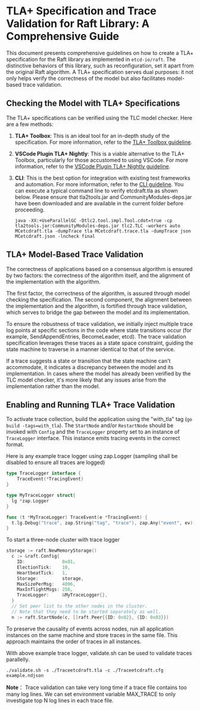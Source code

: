 # TLA+ Specification and Trace Validation for Raft Library: A Comprehensive Guide

This document presents comprehensive guidelines on how to create a TLA+ specification for the Raft library as implemented in `etcd-io/raft`. The distinctive behaviors of this library, such as reconfiguration, set it apart from the original Raft algorithm. A TLA+ specification serves dual purposes: it not only helps verify the correctness of the model but also facilitates model-based trace validation.

## Checking the Model with TLA+ Specifications

The TLA+ specifications can be verified using the TLC model checker. Here are a few methods:

1. **TLA+ Toolbox**: This is an ideal tool for an in-depth study of the specification. For more information, refer to the [TLA+ Toolbox guideline](https://lamport.azurewebsites.net/tla/toolbox.html).

2. **VSCode Plugin TLA+ Nightly**: This is a viable alternative to the TLA+ Toolbox, particularly for those accustomed to using VSCode. For more information, refer to the [VSCode Plugin TLA+ Nightly guideline](https://github.com/tlaplus/vscode-tlaplus/wiki).

3. **CLI**: This is the best option for integration with existing test frameworks and automation. For more information, refer to the [CLI guideline](https://learntla.com/topics/cli.html). You can execute a typical command line to verify etcdraft.tla as shown below. Please ensure that tla2tools.jar and CommunityModules-deps.jar have been downloaded and are available in the current folder before proceeding.

    ```console
    java -XX:+UseParallelGC -Dtlc2.tool.impl.Tool.cdot=true -cp tla2tools.jar:CommunityModules-deps.jar tlc2.TLC -workers auto MCetcdraft.tla -dumpTrace tla MCetcdraft.trace.tla -dumpTrace json MCetcdraft.json -lncheck final
    ```

## TLA+ Model-Based Trace Validation

The correctness of applications based on a consensus algorithm is ensured by two factors: the correctness of the algorithm itself, and the alignment of the implementation with the algorithm. 

The first factor, the correctness of the algorithm, is assured through model checking the specification. The second component, the alignment between the implementation and the algorithm, is fortified through trace validation, which serves to bridge the gap between the model and its implementation.

To ensure the robustness of trace validation, we initially inject multiple trace log points at specific sections in the code where state transitions occur (for example, SendAppendEntries, BecomeLeader, etcd). The trace validation specification leverages these traces as a state space constraint, guiding the state machine to traverse in a manner identical to that of the service.

If a trace suggests a state or transition that the state machine can't accommodate, it indicates a discrepancy between the model and its implementation. In cases where the model has already been verified by the TLC model checker, it's more likely that any issues arise from the implementation rather than the model.

## Enabling and Running TLA+ Trace Validation

To activate trace collection, build the application using the "with_tla" tag (`go build -tags=with_tla`). The `StartNode` and/or `RestartNode` should be invoked with `Config` and the `TraceLogger` property set to an instance of `TraceLogger` interface. This instance emits tracing events in the correct format.

Here is any example trace logger using zap.Logger (sampling shall be disabled to ensure all traces are logged)

```go
type TraceLogger interface {
	TraceEvent(*TracingEvent)
}

type MyTraceLogger struct{
  lg *zap.Logger
}

func (t *MyTraceLogger) TraceEvent(e *TracingEvent) {
  t.lg.Debug("trace", zap.String("tag", "trace"), zap.Any("event", ev))
}

```

To start a three-node cluster with trace logger
```go
storage := raft.NewMemoryStorage()
  c := &raft.Config{
    ID:              0x01,
    ElectionTick:    10,
    HeartbeatTick:   1,
    Storage:         storage,
    MaxSizePerMsg:   4096,
    MaxInflightMsgs: 256,
    TraceLogger:     &MyTraceLogger{},
  }
  // Set peer list to the other nodes in the cluster.
  // Note that they need to be started separately as well.
  n := raft.StartNode(c, []raft.Peer{{ID: 0x02}, {ID: 0x03}})
```
To preserve the causality of events across nodes, run all application instances on the same machine and store traces in the same file. This approach maintains the order of traces in all instances.

With above example trace logger, validate.sh can be used to validate traces parallelly.
```console
./validate.sh -s ./Traceetcdraft.tla -c ./Traceetcdraft.cfg example.ndjson
```
**Note**： Trace validation can take very long time if a trace file contains too many log lines. We can set environment variable MAX_TRACE to only investigate top N log lines in each trace file.
